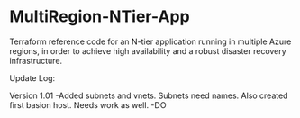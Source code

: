# MultiRegion-NTier-App
Terraform reference code for an N-tier application running in multiple Azure regions, in order to achieve high availability and a robust disaster recovery infrastructure.

Update Log:

Version 1.01 -Added subnets and vnets. Subnets need names. Also created first basion host. Needs work as well. -DO